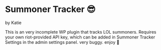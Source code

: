 # Summoner Tracker 😎 
by Katie

This is an very incomplete WP plugin that tracks LOL summoners. Requires your own riot-provided API key, which can be added in Summoner Tracker Settings in the admin settings panel. very buggy. enjoy 🐛
